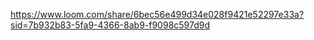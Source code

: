 https://www.loom.com/share/6bec56e499d34e028f9421e52297e33a?sid=7b932b83-5fa9-4366-8ab9-f9098c597d9d

